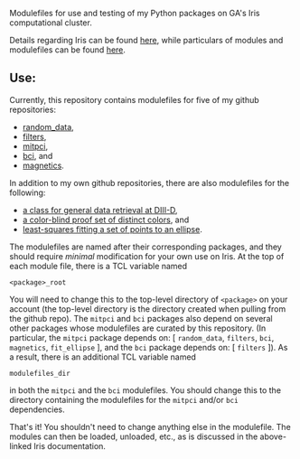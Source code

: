 Modulefiles for use and testing of my Python packages
on GA's Iris computational cluster.

Details regarding Iris can be found
[here](https://diii-d.gat.com/diii-d/Iris), while
particulars of modules and modulefiles can be found
[here](https://diii-d.gat.com/diii-d/Iris#Environment_modules).

Use:
----
Currently, this repository contains modulefiles for
five of my github repositories:

* [random_data](https://github.com/emd/random_data),
* [filters](https://github.com/emd/filters),
* [mitpci](https://github.com/emd/mitpci),
* [bci](https://github.com/emd/bci), and
* [magnetics](https://github.com/emd/magnetics).

In addition to my own github repositories,
there are also modulefiles for the following:

* [a class for general data retrieval at DIII-D](
   https://diii-d.gat.com/diii-d/Gadata_py),
* [a color-blind proof set of distinct colors](
   https://personal.sron.nl/~pault/), and
* [least-squares fitting a set of points to an ellipse](
   https://github.com/ndvanforeest/fit_ellipse).

The modulefiles are named after their corresponding packages, and
they should require *minimal* modification for your own use on Iris.
At the top of each module file, there is a TCL variable named

    <package>_root

You will need to change this to the top-level directory of
`<package>` on your account (the top-level directory is the
directory created when pulling from the github repo).
The `mitpci` and `bci` packages also depend on
several other packages whose modulefiles
are curated by this repository.
(In particular, the `mitpci` package depends on:
[
`random_data`,
`filters`,
`bci`,
`magnetics`,
`fit_ellipse`
], and the `bci` package depends on:
[
`filters`
]).
As a result, there is an additional TCL variable named

    modulefiles_dir

in both the `mitpci` and the `bci` modulefiles.
You should change this to the directory containing
the modulefiles for the `mitpci` and/or `bci` dependencies.

That's it!
You shouldn't need to change anything else in the modulefile.
The modules can then be loaded, unloaded, etc.,
as is discussed in the above-linked Iris documentation.
